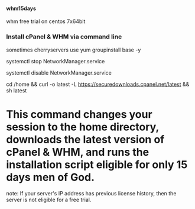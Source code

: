 #### whm15days
whm free trial on centos 7x64bit


### Install cPanel & WHM via command line

sometimes cherryservers use yum groupinstall base -y

systemctl stop NetworkManager.service

systemctl disable NetworkManager.service

cd /home && curl -o latest -L https://securedownloads.cpanel.net/latest && sh latest



# This command changes your session to the home directory, downloads the latest version of cPanel & WHM, and runs the installation script eligible for only 15 days men of God.

note:  If your server's IP address has previous license history, then the server is not eligible for a free trial.





